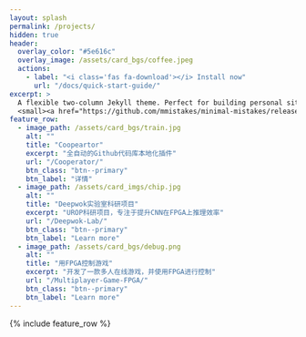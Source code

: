 ```yaml
---
layout: splash
permalink: /projects/
hidden: true
header:
  overlay_color: "#5e616c"
  overlay_image: /assets/card_bgs/coffee.jpeg
  actions:
    - label: "<i class='fas fa-download'></i> Install now"
      url: "/docs/quick-start-guide/"
excerpt: >
  A flexible two-column Jekyll theme. Perfect for building personal sites, blogs, and portfolios.<br />
  <small><a href="https://github.com/mmistakes/minimal-mistakes/releases/tag/4.26.2">Latest release v4.26.2</a></small>
feature_row:
  - image_path: /assets/card_bgs/train.jpg
    alt: ""
    title: "Coopeartor"
    excerpt: "全自动的Github代码库本地化插件"
    url: "/Cooperator/"
    btn_class: "btn--primary"
    btn_label: "详情"
  - image_path: /assets/card_imgs/chip.jpg
    alt: ""
    title: "Deepwok实验室科研项目"
    excerpt: "UROP科研项目，专注于提升CNN在FPGA上推理效率"
    url: "/Deepwok-Lab/"
    btn_class: "btn--primary"
    btn_label: "Learn more"
  - image_path: /assets/card_bgs/debug.png
    alt: ""
    title: "用FPGA控制游戏"
    excerpt: "开发了一款多人在线游戏，并使用FPGA进行控制"
    url: "/Multiplayer-Game-FPGA/"
    btn_class: "btn--primary"
    btn_label: "Learn more"      
---
```


{% include feature_row %}